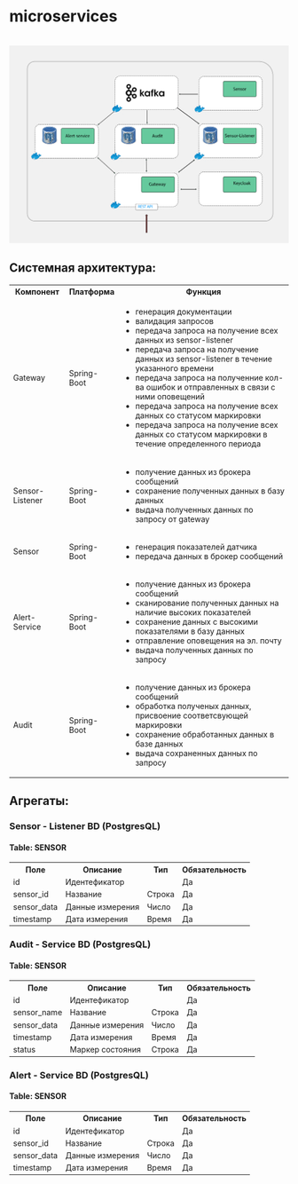 # microservices

<br/>
<img src="/img/service-schema-v1.jpg">
<h2>Системная архитектура:</h2>
<table>
<tr>
<th>Компонент</th>
<th>Платформа</th>
<th>Функция</th>
</tr>
<tr>
<td>Gateway</td>
<td>Spring-Boot</td>
<td>
    <ul>
        <li>генерация документации</li>
        <li>валидация запросов</li>
        <li>передача запроса на получение всех данных из sensor-listener</li>
        <li>передача запроса на получение данных из sensor-listener в течение указанного времени</li>
        <li>передача запроса на полученние кол-ва ошибок и отправленных в связи с ними оповещений</li>
        <li>передача запроса на получение всех данных со статусом маркировки</li>
        <li>передача запроса на получение всех данных со статусом маркировки в течение определенного периода</li>
    </ul>
</td>
</tr>
<tr>
<td>Sensor-Listener</td>
<td>Spring-Boot</td>
<td>
    <ul>
        <li>получение данных из брокера сообщений</li>
        <li>сохранение полученных данных в базу данных</li>
        <li>выдача полученных данных по запросу от gateway</li>
    </ul>
</td>
</tr>
<tr>
<td>Sensor</td>
<td>Spring-Boot</td>
<td>
    <ul>
        <li>генерация показателей датчика</li>
        <li>передача данных в брокер сообщений</li>
    </ul>
</td>
</tr>
<tr>
<td>Alert-Service</td>
<td>Spring-Boot</td>
<td>
    <ul>
        <li>получение данных из брокера сообщений</li>
        <li>сканирование полученных данных на наличие высоких показателей</li>
        <li>сохранение данных с высокими показателями в базу данных</li>
        <li>отправление оповещения на эл. почту</li>
        <li>выдача полученных данных по запросу</li>
    </ul>
</td>
</tr>
<tr>
<td>Audit</td>
<td>Spring-Boot</td>
<td>
    <ul>
        <li>получение данных из брокера сообщений</li>
        <li>обработка полученых данных, присвоение соответсвующей маркировки</li>
        <li>сохранение обработанных данных в базе данных</li>
        <li>выдача сохраненных данных по запросу</li>
    </ul>
</td>
</tr>
</table>

[//]: # (///////////////////////////////////////////////////////)
<h2>Агрегаты:</h2>
<h3>Sensor - Listener BD (PostgresQL) </h3>
<h4>Table: SENSOR </h4>
<table>
<tr>
    <th>Поле</th>
    <th>Описание</th>
    <th>Тип</th>
    <th>Обязательность</th>
</tr>
<tr>
    <td>id</td>
    <td>Идентефикатор</td>
    <td></td>
    <td>Да</td>
</tr>
<tr>
    <td>sensor_id</td>
    <td>Название</td>
    <td>Строка</td>
    <td>Да</td>
</tr>
<tr>
    <td>sensor_data</td>
    <td>Данные измерения</td>
    <td>Число</td>
    <td>Да</td>
</tr>
<tr>
    <td>timestamp</td>
    <td>Дата измерения</td>
    <td>Время</td>
    <td>Да</td>
</tr>
</table>

<h3>Audit - Service BD (PostgresQL) </h3>
<h4>Table: SENSOR </h4>
<table>
<tr>
    <th>Поле</th>
    <th>Описание</th>
    <th>Тип</th>
    <th>Обязательность</th>
</tr>
<tr>
    <td>id</td>
    <td>Идентефикатор</td>
    <td></td>
    <td>Да</td>
</tr>
<tr>
    <td>sensor_name</td>
    <td>Название</td>
    <td>Строка</td>
    <td>Да</td>
</tr>
<tr>
    <td>sensor_data</td>
    <td>Данные измерения</td>
    <td>Число</td>
    <td>Да</td>
</tr>
<tr>
    <td>timestamp</td>
    <td>Дата измерения</td>
    <td>Время</td>
    <td>Да</td>
</tr>
<tr>
    <td>status</td>
    <td>Маркер состояния</td>
    <td>Строка</td>
    <td>Да</td>
</tr>
</table>

<h3>Alert - Service BD (PostgresQL) </h3>
<h4>Table: SENSOR</h4>
<table>
<tr>
    <th>Поле</th>
    <th>Описание</th>
    <th>Тип</th>
    <th>Обязательность</th>
</tr>
<tr>
    <td>id</td>
    <td>Идентефикатор</td>
    <td></td>
    <td>Да</td>
</tr>
<tr>
    <td>sensor_id</td>
    <td>Название</td>
    <td>Строка</td>
    <td>Да</td>
</tr>
<tr>
    <td>sensor_data</td>
    <td>Данные измерения</td>
    <td>Число</td>
    <td>Да</td>
</tr>
<tr>
    <td>timestamp</td>
    <td>Дата измерения</td>
    <td>Время</td>
    <td>Да</td>
</tr>
</table>


